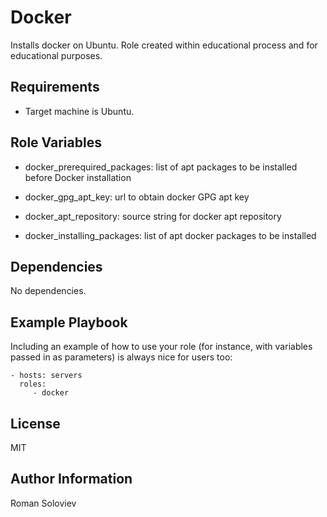 Docker
=========

Installs docker on Ubuntu. Role created within educational process and for educational purposes.

Requirements
------------

- Target machine is Ubuntu.

Role Variables
--------------

- docker_prerequired_packages: list of apt packages to be installed before Docker installation

- docker_gpg_apt_key: url to obtain docker GPG apt key

- docker_apt_repository: source string for docker apt repository

- docker_installing_packages: list of apt docker packages to be installed

Dependencies
------------

No dependencies.

Example Playbook
----------------

Including an example of how to use your role (for instance, with variables passed in as parameters) is always nice for users too:

    - hosts: servers
      roles:
         - docker

License
-------

MIT

Author Information
------------------

Roman Soloviev
